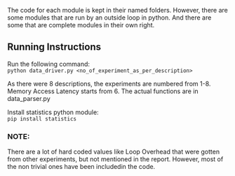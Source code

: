 The code for each module is kept in their named folders. 
However, there are some modules that are run by an outside loop in python. And there are some that are complete modules in their own right.

## Running Instructions
Run the following command:<br />
`python data_driver.py <no_of_experiment_as_per_description>`<br />

As there were 8 descriptions, the experiments are numbered from 1-8. Memory Access Latency starts from 6. The actual functions are in data_parser.py<br />

Install statistics python module:<br />
`pip install statistics`<br />


### NOTE: 
There are a lot of hard coded values like Loop Overhead that were gotten from other experiments, but not mentioned in the report. However, most of the non trivial ones have been includedin the code.


